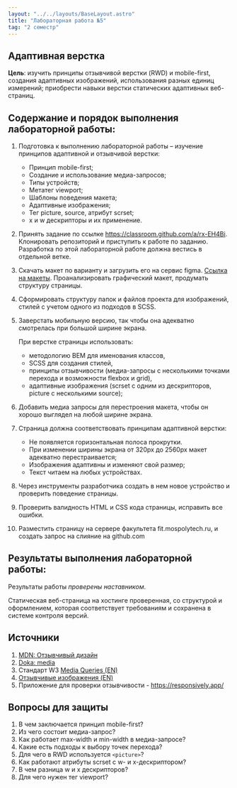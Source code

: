 ```yaml
---
layout: "../../layouts/BaseLayout.astro"
title: "Лабораторная работа №5"
tag: "2 семестр"
---
```


## Адаптивная верстка

**Цель**: изучить принципы отзывчивой верстки (RWD) и mobile-first, создания адаптивных изображений, использования разных единиц измерений; приобрести навыки верстки статических адаптивных веб-страниц.

## Содержание и порядок выполнения лабораторной работы:

1. Подготовка к выполнению лабораторной работы – изучение принципов адаптивной и отзывчивой верстки:

   - Принцип mobile-first;
   - Создание и использование медиа-запросов;
   - Типы устройств;
   - Метатег viewport;
   - Шаблоны поведения макета;
   - Адаптивные изображения;
   - Тег picture, source, атрибут scrset;
   - x и w дескрипторы и их применение.

1. Принять задание по ссылке https://classroom.github.com/a/rx-EH4Bi. Клонировать репозиторий и приступить к работе по заданию. Разработка по этой лабораторной работе должна вестись в отдельной ветке.

1. Скачать макет по варианту и загрузить его на сервис figma. [Ссылка на макеты](https://disk.yandex.ru/d/3Z-yGMam_mYFKA). Проанализировать графический макет, продумать структуру страницы.

1. Сформировать структуру папок и файлов проекта для изображений, стилей с учетом одного из подходов в SCSS.

1. Заверстать мобильную версию, так чтобы она адекватно смотрелась при большой ширине экрана.

   При верстке страницы использовать:

   - методологию BEM для именования классов,
   - SCSS для создания стилей,
   - принципы отзывчивости (медиа-запросы с несколькими точками перехода и возможности flexbox и grid),
   - адаптивные изображения (scrset с одним из дескрипторов, picture с несколькими source);

1. Добавить медиа запросы для перестроения макета, чтобы он хорошо выглядел на любой ширине экрана.

1. Страница должна соответствовать принципам адаптивной верстки:

   - Не появляется горизонтальная полоса прокрутки.
   - При изменении ширины экрана от 320px до 2560px макет адекватно перестраивается;
   - Изображения адаптивны и изменяют свой размер;
   - Текст читаем на любых устройствах.

1. Через инструменты разработчика создать в нем новое устройство и проверить поведение страницы.

1. Проверить валидность HTML и CSS кода страницы, исправить все ошибки.

1. Разместить страницу на сервере факультета fit.mospolytech.ru, и создать запрос на слияние на github.com

## Результаты выполнения лабораторной работы:

Результаты работы _проверены наставником_.

Статическая веб-страница на хостинге проверенная, со структурой и оформлением, которая соответствует требованиям и сохранена в системе контроля версий.

## Источники

1. [MDN: Отзывчивый дизайн](https://developer.mozilla.org/ru/docs/Learn/CSS/CSS_layout/Responsive_Design)
1. [Doka: media](https://doka.guide/css/media/)
1. Стандарт W3 [Media Queries (EN)](https://www.w3.org/TR/mediaqueries-5/)
1. [Отзывчивые изображения (EN)](https://responsiveimages.org/)
1. Приложение для проверки отзывчивости - https://responsively.app/

## Вопросы для защиты

1. В чем заключается принцип mobile-first?
1. Из чего состоит медиа-запрос?
1. Как работает max-width и min-width в медиа-запросе?
1. Какие есть подходы к выбору точек перехода?
1. Для чего в RWD используется `<picture>`?
1. Как работают атрибуты scrset с w- и x-дескриптором?
1. В чем разница w и x дескрипторов?
1. Для чего нужен тег viewport?
